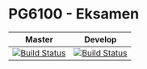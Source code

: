 # PG6100 - Eksamen

Master | Develop
------ | -------
[![Build Status](https://travis-ci.com/kissorjeyabalan/pg6100-eksamen.svg?token=USPSPUpuhkXXxhxgdmM4&branch=master)](https://travis-ci.com/kissorjeyabalan/pg6100-eksamen) | [![Build Status](https://travis-ci.com/kissorjeyabalan/pg6100-eksamen.svg?token=USPSPUpuhkXXxhxgdmM4&branch=develop)](https://travis-ci.com/kissorjeyabalan/pg6100-eksamen)
